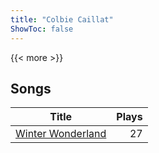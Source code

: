```yaml
---
title: "Colbie Caillat"
ShowToc: false
---
```


{{< more >}}

## Songs
Title | Plays 
----- | -----: 
[Winter Wonderland](/songs/winter-wonderland) | 27

